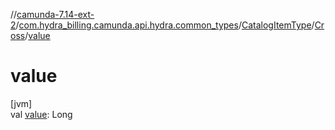 //[camunda-7.14-ext-2](../../../../index.md)/[com.hydra_billing.camunda.api.hydra.common_types](../../index.md)/[CatalogItemType](../index.md)/[Cross](index.md)/[value](value.md)

# value

[jvm]\
val [value](value.md): Long
